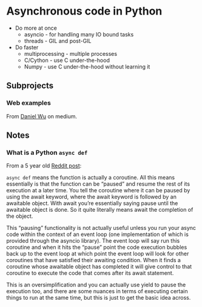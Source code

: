 # Asynchronous code in Python

* Do more at once
  * asyncio - for handling many IO bound tasks 
  * threads - GIL and post-GIL
* Do faster
  * multiprocessing - multiple processes
  * C/Cython - use C under-the-hood
  * Numpy - use C under-the-hood without learning it

## Subprojects

### Web examples

From
[Daniel Wu](https://medium.com/@danielwume/an-in-depth-guide-to-asyncio-and-await-in-python-059c3ecc9d96#:~:text=The%20await%20keyword%20is%20used,awaited%20coroutine%20is%20in%20progress.)
on medium.

## Notes

### What is a Python `async def`

From a 5 year old
[Reddit post](https://www.reddit.com/r/learnpython/comments/hdhuyc/eli5_async_def_what_it_does_and_how_it_works/?rdt=33070):

`async def` means the function is actually a coroutine. All this means
essentially is that the function can be “paused” and resume the rest of
its execution at a later time. You tell the coroutine where it can be
paused by using the await keyword, where the await keyword is followed
by an awaitable object. With await you’re essentially saying pause until
the awaitable object is done. So it quite literally means await the
completion of the object.

This “pausing” functionality is not actually useful unless you run your
async code within the context of an event loop (one implementation of
which is provided through the asyncio library). The event loop will say
run this coroutine and when it hits the “pause” point the code execution
bubbles back up to the event loop at which point the event loop will
look for other coroutines that have satisfied their awaiting condition.
When it finds a coroutine whose awaitable object has completed it will
give control to that coroutine to execute the code that comes after its
await statement.

This is an oversimplification and you can actually use yield to pause
the execution too, and there are some nuances in terms of executing
certain things to run at the same time, but this is just to get the
basic idea across.

